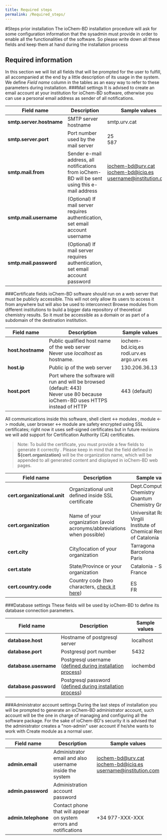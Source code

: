 ```yaml
---
title: Required steps
permalink: /Required_steps/
---
```

#Steps prior installation
The ioChem-BD installation procedure will ask for some configuration information that the sysadmin must provide in order to enable all the functionalities of the software.
So please write down all these fields and keep them at hand during the installation process
## Required information
In this section we will list all fields that will be prompted for the user to fulfill, all accompanied at the end by a little description of its usage in the system.
We define *Field name* column in the tables as an easy way to refer to these parameters during installation.
###Mail settings <a name="mail"></a>
It is advised to create an email account at your institution for ioChem-BD software, otherwise you can use a personal email address as sender of all notifications.

|Field name|Description|Sample values|
|----------|-----------|-------------|
|<strong>smtp.server.hostname</strong>|SMTP server hostname|smtp.urv.cat|
|<strong>smtp.server.port</strong>|Port number used by the mail server|25<br/>587|
|<strong>smtp.mail.from</strong>|Sender e-mail address, all notifications from ioChem-BD will be sent using this e-mail address|iochem-bd@urv.cat<br />iochem-bd@iciq.es<br />username@institution.com|
|<strong>smtp.mail.username</strong>|(Optional) If mail server requires authentication, set email account username||
|<strong>smtp.mail.password</strong>|(Optional) If mail server requires authentication, set email account password||

###Certificate fields
<span id="certificate"></span> ioChem-BD software should run on a web server that must be publicly accessible. This will not only allow its users to access it from anywhere but will also be used to interconnect Browse modules from different institutions to build a bigger data repository of theoretical chemistry results. So it must be accessible as a domain or as part of a subdomain of the destination institution.

| Field name | Description | Sample values |
|-----------|---------------|---------------| 
| **host.hostname** | Public qualified host name of the web server<br/>Never use *localhost* as hostname. | iochem-bd.iciq.es<br/>rodi.urv.es<br/>argo.urv.es|
|  **host.ip** | Public ip of the web server | 130.206.36.13 |
| **host.port** | Port where the software will run and will be browsed (default: 443) <br/>Never use 80 because ioChem-BD uses HTTPS instead of HTTP | 443 (default) |

All communications inside this software, shell client &lt;-&gt; modules , module &lt;-&gt; module, user browser &lt;-&gt; module are safety encrypted using SSL certificates; right now it uses self-signed certificates but in future revisions we will add support for Certification Authority (CA) certificates.
> Note: To build the certificate, you must provide a few fields to generate it correctly . Please keep in mind that the field defined in **${cert.organization}** will be the organization name, which will be appended to all generated content and displayed in ioChem-BD web pages.

| Field name | Description | Sample values |
|------------|-------------|---------------|
| **cert.organizational.unit** | Organizational unit defined inside SSL certificate|Dept.Computational Chemistry<br/>Quantum Chemistry Group |
| **cert.organization** | Name of your organization (avoid acronyms/abbreviations when possible) | Universitat Rovira i Virgili<br/>Institute of Chemical Research of Catalonia|
| **cert.city** | City/location of your organization | Tarragona<br/>Barcelona<br/>Paris |
| **cert.state** | State/Province or your organization | Catalonia - Spain<br/>France |
| **cert.country.code** | Country code (two characters, [check it here](http://www.nationsonline.org/oneworld/country_code_list.htm)) | ES<br/>FR |

###Database settings
These fields will be used by ioChem-BD to define its database connection parameters.

| Field name | Description | Sample values |
|------------|-------------|---------------|
| **database.host** | Hostname of postgresql server | localhost |
| **database.port** | Postgresql port number | 5432 |
| **database.username** | Postgresql username ([defined during installation process](https://iochem-bd.gitbooks.io/documentation/content/installation/installation.html#createdatabaseuser))| iochembd |
| **database.password** | Postgresql password ([defined during installation process](https://iochem-bd.gitbooks.io/documentation/content/installation/installation.html#createdatabaseuser)) |          |

###Administrator account settings
<span id="admin"></span> During the last steps of installation you will be prompted to generate an ioChem-BD administrator account, such account will be the one in charge of managing and configuring all the software package.
For the sake of ioChem-BD's security it is advised that the administrator creates a "non-admin" user account if he/she wants to work with Create module as a normal user.

|Field name|Description|Sample values|
|----------|-----------|-------------|
|**admin.email**|Administrator email and also username inside the system|iochem-bd@urv.cat<br />iochem-bd@iciq.es<br/>username@institution.com|
|**admin.password**|Administration account password||
|**admin.telephone**|Contact phone that will appear on system errors and notifications|+34 977-XXX-XXX|